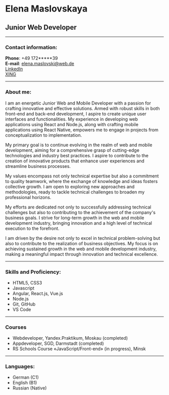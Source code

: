# __Elena Maslovskaya__
## Junior Web Developer

***
### Contact information:

__Phone__: +49 172*****39<br>
__E-mail__: elena.maslovski@web.de<br>
[LinkedIn](https://www.linkedin.com/in/elena-maslovskaya-754704269/)<br>
[XING](https://www.xing.com/profile/Elena_Maslovskaya2/web_profiles?expandNeffi=true)

***
###  About me:

I am an energetic Junior Web and Mobile Developer with a passion for crafting innovative and effective solutions. Armed with robust skills in both front-end and back-end development, I aspire to create unique user interfaces and functionalities. My experience in developing web applications using React and Node.js, along with crafting mobile applications using React Native, empowers me to engage in projects from conceptualization to implementation.

My primary goal is to continue evolving in the realm of web and mobile development, aiming for a comprehensive grasp of cutting-edge technologies and industry best practices. I aspire to contribute to the creation of innovative products that enhance user experiences and streamline business processes.

My values encompass not only technical expertise but also a commitment to quality teamwork, where the exchange of knowledge and ideas fosters collective growth. I am open to exploring new approaches and methodologies, ready to tackle technical challenges to broaden my professional horizons.

My efforts are dedicated not only to successfully addressing technical challenges but also to contributing to the achievement of the company's business goals. I strive for long-term growth in the web and mobile development industry, bringing innovation and a high level of technical execution to the forefront.

I am driven by the desire not only to excel in technical problem-solving but also to contribute to the realization of business objectives. My focus is on achieving sustained growth in the web and mobile development industry, making a meaningful impact through innovation and technical excellence.

***
### Skills and Proficiency:

- HTML5, CSS3
- Javascript
- Angular, React.js, Vue.js
- Node.js
- Git, GitHub
- VS Code

***
### Courses

- Webdeveloper, Yandex.Praktikum, Moskau (completed)
- Appdeveloper, SGD, Darmstadt (completed)
- RS Schools Course «JavaScript/Front-end» (in progress), Minsk

***
### Languages: 

- German (C1)
- English (B1)
- Russian (Native)
